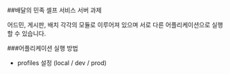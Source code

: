 ##배달의 민족 셀프 서비스 서버 과제

어드민, 게시판, 배치 각각의 모듈로 이루어져 있으며 서로 다른 어플리케이션으로 실행할 수 있습니다.


###어플리케이션 실행 방법
- profiles 설정 (local / dev / prod)